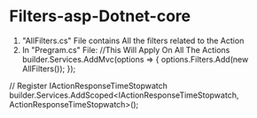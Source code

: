 # Filters-asp-Dotnet-core
1. "AllFilters.cs" File contains All the filters related to the Action
2. In "Pregram.cs" File:
//This Will Apply On All The Actions
 builder.Services.AddMvc(options =>
{
    options.Filters.Add(new AllFilters());
});

// Register IActionResponseTimeStopwatch
builder.Services.AddScoped<IActionResponseTimeStopwatch, ActionResponseTimeStopwatch>();

